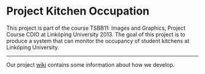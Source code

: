 Project Kitchen Occupation 
==========================

This project is part of the course TSBB11: Images and Graphics, Project Course CDIO at Linköping University 2013. The goal of this project is to produce a system that can monitor the occupancy of student kitchens at Linköping University.

***

Our project [wiki](https://github.com/GroupDenseKitchen/project/wiki) contains some information about how we develop. 
